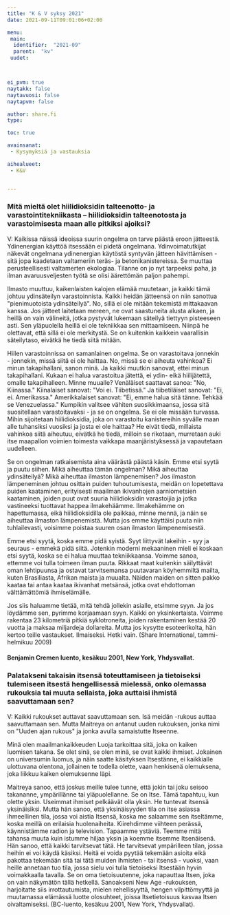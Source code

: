 ```yaml
---
title: "K & V syksy 2021"
date: 2021-09-11T09:01:06+02:00

menu:
 main:
  identifier:  "2021-09"
  parent:  "kv"
 uudet:



ei_pvm: true
naytakk: false
naytavuosi: false
naytapvm: false

author: share.fi
type:

toc: true

avainsanat:
 - Kysymyksiä ja vastauksia

aihealueet:
 - K&V


---
```


### Mitä mieltä olet hiilidioksidin talteenotto- ja varastointitekniikasta – hiilidioksidin talteenotosta ja varastoimisesta maan alle pitkiksi ajoiksi?
V: Kaikissa näissä ideoissa suurin ongelma on tarve päästä eroon jätteestä. Ydinenergian käyttöä itsessään ei pidetä ongelmana. Ydinvoimatutkijat näkevät ongelmana ydinenergian käytöstä syntyvän jätteen hävittämisen - sitä jopa kaadetaan valtameriin teräs- ja betonikanistereissa. Se muuttaa perusteellisesti valtamerten ekologiaa. Tilanne on jo nyt tarpeeksi paha, ja ilman avaruusveljesten työtä se olisi äärettömän paljon pahempi.

Ilmasto muuttuu, kaikenlaisten kalojen elämää muutetaan, ja kaikki tämä johtuu ydinsäteilyn varastoinnista. Kaikki heidän jätteensä on niin sanottua "pienimuotoista ydinsäteilyä". No, sillä ei ole mitään tekemistä mittakaavan kanssa. Jos jätteet laitetaan mereen, ne ovat saastuneita alusta alkaen, ja heillä on vain välineitä, jotka pystyvät lukemaan säteilyä tiettyyn pisteeseen asti. Sen yläpuolella heillä ei ole tekniikkaa sen mittaamiseen. Niinpä he olettavat, että sillä ei ole merkitystä. Se on kuitenkin kaikkein vaarallisin säteilytaso, eivätkä he tiedä siitä mitään.

Hiilen varastoinnissa on samanlainen ongelma. Se on varastoitava jonnekin - jonnekin, missä siitä ei ole haittaa. No, missä se ei aiheuta vahinkoa? Ei minun takapihallani, sanon minä. Ja kaikki muutkin sanovat, ettei minun takapihallani. Kukaan ei halua varastoitua jätettä, ei ydin- eikä hiilijätettä, omalle takapihalleen. Minne muualle? Venäläiset saattavat sanoa: "No, Kiinassa." Kiinalaiset sanovat: "Voi ei. Tiibetissä." Ja tiibetiläiset sanovat: "Ei, ei. Amerikassa." Amerikkalaiset sanovat: "Ei, emme halua sitä tänne. Tehkää se Venezuelassa." Kumpikin valitsee vähiten suosikkimaansa, jossa sitä suositellaan varastoitavaksi - ja se on ongelma. Se ei ole missään turvassa. Mihin sijoitetaan hiilidioksidia, joka on varastoitu kanistereihin syvälle maan alle tuhansiksi vuosiksi ja josta ei ole haittaa? He eivät tiedä, millaista vahinkoa siitä aiheutuu, eivätkä he tiedä, milloin se rikotaan, murretaan auki itse maapallon voimien toimesta vaikkapa maanjäristyksessä ja vapautetaan uudelleen.

Se on ongelman ratkaisemista aina väärästä päästä käsin. Emme etsi syytä ja puutu siihen. Mikä aiheuttaa tämän ongelman? Mikä aiheuttaa ydinsäteilyä? Mikä aiheuttaa ilmaston lämpenemisen? Jos ilmaston lämpeneminen johtuu osittain puiden tuhoutumisesta, meidän on lopetettava puiden kaataminen, erityisesti maailman ikivanhojen aarniometsien kaataminen, joiden puut ovat suuria hiilidioksidin varastoijia ja jotka vastineeksi tuottavat happea ilmakehäämme. Ilmakehämme on hapettumassa, eikä hiilidioksidilla ole paikkaa, minne mennä, ja näin se aiheuttaa ilmaston lämpenemistä. Mutta jos emme käyttäisi puuta niin tuhlailevasti, voisimme poistaa suuren osan ilmaston lämpenemisestä.

Emme etsi syytä, koska emme pidä syistä. Syyt liittyvät lakeihin - syy ja seuraus - emmekä pidä siitä. Jotenkin moderni mekaaninen mieli ei koskaan etsi syytä, koska se ei halua muuttaa tekniikkaansa. Voimme sanoa, ettemme voi tulla toimeen ilman puuta. Rikkaat maat kuitenkin säilyttävät oman lehtipuunsa ja ostavat tarvitsemansa puutavaran köyhemmiltä mailta, kuten Brasiliasta, Afrikan maista ja muualta. Näiden maiden on sitten pakko kaataa tai antaa kaataa ikivanhat metsänsä, jotka ovat ehdottoman välttämättömiä ihmiselämälle.

Jos siis haluamme tietää, mitä tehdä jollekin asialle, etsimme syyn. Ja jos löydämme sen, pyrimme korjaamaan syyn. Kaikki on yksinkertaista. Voimme rakentaa 23 kilometriä pitkiä syklotroneita, joiden rakentaminen kestää 20 vuotta ja maksaa miljardeja dollareita. Mutta jos kysytte esoteerikolta, hän kertoo teille vastaukset. Ilmaiseksi. Hetki vain. (Share International, tammi-helmikuu 2009)


#### Benjamin Cremen luento, kesäkuu 2001, New York, Yhdysvallat.
### Palatakseni takaisin itsensä toteuttamiseen ja tietoiseksi tulemiseen itsestä hengellisessä mielessä, onko olemassa rukouksia tai muuta sellaista, joka auttaisi ihmistä saavuttamaan sen?
V: Kaikki rukoukset auttavat saavuttamaan sen. Isä meidän -rukous auttaa saavuttamaan sen. Mutta Maitreya on antanut uuden rukouksen, jonka nimi on "Uuden ajan rukous" ja jonka avulla samaistutte Itseenne.

Minä olen maailmankaikkeuden Luoja tarkoittaa sitä, joka on kaiken luomisen takana. Se olet sinä, se olen minä, se ovat kaikki ihmiset. Jokainen on universumin luomus, ja näin saatte käsityksen Itsestänne, ei kaikkialle ulottuvana olentona, jollainen te todella olette, vaan henkisenä olemuksena, joka liikkuu kaiken olemuksenne läpi.

Maitreya sanoo, että joskus meille tulee tunne, että jokin tai joku seisoo takananne, ympärillänne tai yläpuolellanne. Se on Itse. Tämä tapahtuu, kun olette yksin. Useimmat ihmiset pelkäävät olla yksin. He tuntevat itsensä yksinäisiksi. Mutta hän sanoo, että yksinäisyyden tila on itse asiassa ihmeellinen tila, jossa voi aistia Itsensä, koska me salaamme sen itseltämme, koska meillä on erilaisia huolenaiheita. Kiirehdimme viihteen perässä, käynnistämme radion ja television. Tapaamme ystäviä. Teemme mitä tahansa muuta kuin istumme hiljaa yksin ja koemme itsemme Itsenäisenä. Hän sanoo, että kaikki tarvitsevat tätä. He tarvitsevat ympärilleen tilan, jossa heihin ei voi käydä käsiksi. Heitä ei voida pyytää tekemään asioita eikä pakottaa tekemään sitä tai tätä muiden ihmisten - tai itsensä - vuoksi, vaan heille annetaan tuo tila, jossa sielu voi tulla tietoiseksi Itsestään hyvin voimakkaalla tavalla. Se on oma tietoisuutenne, joka napauttaa Itsen, joka on vain näkymätön tällä hetkellä. Sanoakseni New Age -rukouksen, harjoitatte siis irrottautumista, mielen rehellisyyttä, hengen vilpittömyyttä ja muutamassa elämässä luotte olosuhteet, joissa Itsetietoisuus kasvaa Itsen oivaltamiseksi. (BC-luento, kesäkuu 2001, New York, Yhdysvallat).

